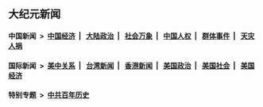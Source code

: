 ## 大纪元新闻

#### 中国新闻 &nbsp;>&nbsp; [中国经济](indexes/ncid283/README.md?01281245) &nbsp;| &nbsp; [大陆政治](indexes/ncid277/README.md?01281245) &nbsp;| &nbsp; [社会万象](indexes/ncid282/README.md?01281245) &nbsp;| &nbsp; [中国人权](indexes/ncid278/README.md?01281245) &nbsp;| &nbsp; [群体事件](indexes/ncid279/README.md?01281245) &nbsp;| &nbsp; [天灾人祸](indexes/ncid280/README.md?01281245)

#### 国际新闻 &nbsp;>&nbsp; [美中关系](indexes/nf1412576/README.md?01281245) &nbsp;| &nbsp; [台湾新闻](indexes/ncid1349361/README.md?01281245) &nbsp;| &nbsp; [香港新闻](indexes/ncid1349362/README.md?01281245) &nbsp;| &nbsp; [美国政治](indexes/ncid1078159/README.md?01281245) &nbsp;| &nbsp; [美国社会](indexes/ncid1078160/README.md?01281245) &nbsp;| &nbsp; [美国经济](indexes/ncid1078158/README.md?01281245)

#### 特别专题 &nbsp;>&nbsp; [中共百年历史](https://github.com/epoch-news/epoch-special/blob/master/README.md?01281245)  
